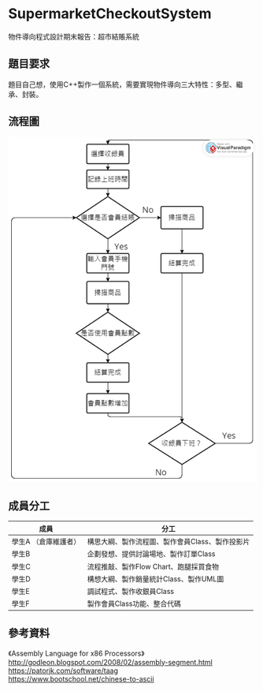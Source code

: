 # SupermarketCheckoutSystem
物件導向程式設計期末報告：超市結賬系統 

## 題目要求
題目自己想，使用C++製作一個系統，需要實現物件導向三大特性：多型、繼承、封裝。


## 流程圖
![](./image.png)

## 成員分工
|成員|分工|
|---|---|
|學生A （倉庫維護者）|構思大綱、製作流程圖、製作會員Class、製作投影片|
|學生B |企劃發想、提供討論場地、製作訂單Class|
|學生C |流程推敲、製作Flow Chart、跑腿採買食物|
|學生D |構想大綱、製作銷量統計Class、製作UML圖|
|學生E |調試程式、製作收銀員Class|
|學生F |製作會員Class功能、整合代碼|

## 參考資料
《Assembly Language for x86 Processors》  
http://godleon.blogspot.com/2008/02/assembly-segment.html    
https://patorjk.com/software/taag    
https://www.bootschool.net/chinese-to-ascii  




